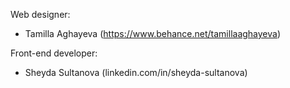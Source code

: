 Web designer:
 - Tamilla Aghayeva (https://www.behance.net/tamillaaghayeva)

Front-end developer:
 - Sheyda Sultanova (linkedin.com/in/sheyda-sultanova)